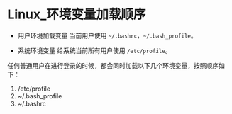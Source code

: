 # Linux_环境变量加载顺序

- 用户环境加载变量
当前用户使用 `~/.bashrc`，`~/.bash_profile`。

- 系统环境变量
给系统当前所有用户使用 `/etc/profile`。

任何普通用户在进行登录的时候，都会同时加载以下几个环境变量，按照顺序如下：
1. /etc/profile
2. ~/.bash_profile
3. ~/.bashrc